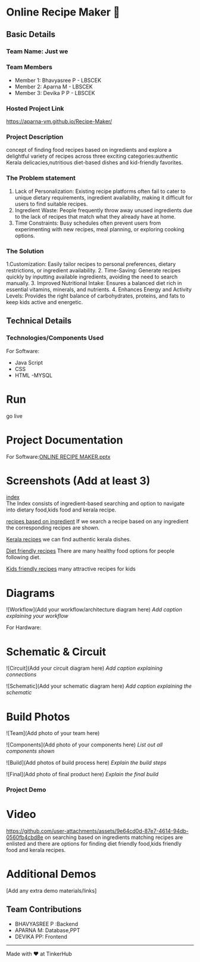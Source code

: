 # Online Recipe Maker 🎯


## Basic Details
### Team Name: Just we


### Team Members
- Member 1: Bhavyasree P - LBSCEK
- Member 2: Aparna M - LBSCEK
- Member 3: Devika P P - LBSCEK

### Hosted Project Link
https://aparna-vm.github.io/Recipe-Maker/

### Project Description
concept of finding food recipes based on ingredients and explore a delightful variety of recipes across three exciting categories:authentic Kerala delicacies,nutritious diet-based dishes and kid-friendly favorites.

### The Problem statement
1. Lack of Personalization:
Existing recipe platforms often fail to cater to unique dietary requirements, ingredient availability, making it difficult for users to find suitable recipes.
2. Ingredient Waste:
People frequently throw away unused ingredients due to the lack of recipes that match what they already have at home.
3. Time Constraints:
Busy schedules often prevent users from experimenting with new recipes, meal planning, or exploring cooking options.

### The Solution
1.Customization:
Easily tailor recipes to personal preferences, dietary restrictions, or ingredient availability.
2. Time-Saving:
Generate recipes quickly by inputting available ingredients, avoiding the need to search manually.
3. Improved Nutritional Intake:
Ensures a balanced diet rich in essential vitamins, minerals, and nutrients.
4. Enhances Energy and Activity Levels:
Provides the right balance of carbohydrates, proteins, and fats to keep kids active and energetic.

## Technical Details
### Technologies/Components Used
For Software:
- Java Script
- CSS
- HTML
-MYSQL

# Run
go live

# Project Documentation
For Software:[ONLINE RECIPE MAKER.pptx](https://github.com/user-attachments/files/18548942/ONLINE.RECIPE.MAKER.pptx)

# Screenshots (Add at least 3)
[index](https://github.com/user-attachments/assets/a2f17736-e9ca-4c6f-af42-14e3570a5fc5)  
The Index consists of ingredient-based searching and option to navigate into dietary food,kids food and kerala recipe.

[recipes based on ingredient](https://github.com/user-attachments/assets/d50b7ca6-88e0-425a-92d8-bcb6ac03e83a)
If we search a recipe based on any ingredient the corresponding recipes are shown.

[Kerala recipes](https://github.com/user-attachments/assets/c0e3a83b-40ea-48de-a191-659eb25ded83)
we can find authentic kerala dishes.

[Diet friendly recipes](https://github.com/user-attachments/assets/e7474683-c8f5-430f-a165-b7c1e8c02660)
There are many healthy food options for people following diet.

[Kids friendly recipes](https://github.com/user-attachments/assets/2e9b3733-3429-4afb-a621-2b494320dcc5)
many attractive recipes for kids

# Diagrams
![Workflow](Add your workflow/architecture diagram here)
*Add caption explaining your workflow*

For Hardware:

# Schematic & Circuit
![Circuit](Add your circuit diagram here)
*Add caption explaining connections*

![Schematic](Add your schematic diagram here)
*Add caption explaining the schematic*

# Build Photos
![Team](Add photo of your team here)


![Components](Add photo of your components here)
*List out all components shown*

![Build](Add photos of build process here)
*Explain the build steps*

![Final](Add photo of final product here)
*Explain the final build*

### Project Demo
# Video
https://github.com/user-attachments/assets/9e64cd0d-87e7-4614-94db-0560fb4cbd8e
on searching based on ingredients matching recipes are enlisted and there are options for finding diet friendly food,kids friendly food and kerala recipes.


# Additional Demos
[Add any extra demo materials/links]

## Team Contributions
- BHAVYASREE P :Backend
- APARNA M: Database,PPT
- DEVIKA PP: Frontend

---
Made with ❤️ at TinkerHub
